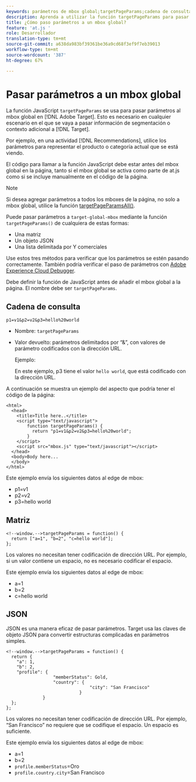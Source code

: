 ```yaml
---
keywords: parámetros de mbox global;targetPageParams;cadena de consulta;matriz;json;dtm;dynamic tag management
description: Aprenda a utilizar la función targetPageParams para pasar información de contexto o segmentación adicional al mbox global de Adobe Target.
title: ¿Cómo paso parámetros a un mbox global?
feature: 'at.js '
role: Desarrollador
translation-type: tm+mt
source-git-commit: a638da983bf39361be36a9cd68f3ef9f7eb39013
workflow-type: tm+mt
source-wordcount: '387'
ht-degree: 67%

---
```



# Pasar parámetros a un mbox global

La función JavaScript `targetPageParams` se usa para pasar parámetros al mbox global en [!DNL Adobe Target]. Esto es necesario en cualquier escenario en el que se vaya a pasar información de segmentación o contexto adicional a [!DNL Target].

Por ejemplo, en una actividad [!DNL Recommendations], utilice los parámetros para representar el producto o categoría actual que se está viendo.

El código para llamar a la función JavaScript debe estar antes del mbox global en la página, tanto si el mbox global se activa como parte de at.js como si se incluye manualmente en el código de la página.

>[!NOTE]
>
>Si desea agregar parámetros a todos los mboxes de la página, no solo a mbox global, utilice la función [targetPageParamsAll()](/help/c-implementing-target/c-implementing-target-for-client-side-web/targetpageparamsall.md).

Puede pasar parámetros a `target-global-mbox` mediante la función `targetPageParams()` de cualquiera de estas formas:

* Una matriz
* Un objeto JSON
* Una lista delimitada por Y comerciales

Use estos tres métodos para verificar que los parámetros se estén pasando correctamente. También podría verificar el paso de parámetros con [Adobe Experience Cloud Debugger](https://experienceleague.adobe.com/docs/debugger/using/experience-cloud-debugger.html).

Debe definir la función de JavaScript antes de añadir el mbox global a la página. El nombre debe ser `targetPageParams`.

## Cadena de consulta

```
p1=v1&p2=v2&p3=hello%20world
```

* Nombre: `targetPageParams`
* Valor devuelto: parámetros delimitados por “&amp;”, con valores de parámetro codificados con la dirección URL.

   Ejemplo:

   En este ejemplo, p3 tiene el valor `hello world`, que está codificado con la dirección URL.

A continuación se muestra un ejemplo del aspecto que podría tener el código de la página:

```
<html> 
  <head> 
    <title>Title here..</title> 
    <script type="text/javascript"> 
        function targetPageParams() { 
          return "p1=v1&p2=v2&p3=hello%20world";
        } 
    </script> 
    <script src="mbox.js" type="text/javascript"></script> 
  </head> 
  <body>Body here... 
  </body> 
</html>
```

Este ejemplo envía los siguientes datos al edge de mbox:

* p1=v1
* p2=v2
* p3=hello world

## Matriz

```
<!--window.-->targetPageParams = function() { 
  return ["a=1", "b=2", "c=hello world"]; 
}; 
```

Los valores no necesitan tener codificación de dirección URL. Por ejemplo, si un valor contiene un espacio, no es necesario codificar el espacio.

Este ejemplo envía los siguientes datos al edge de mbox:

* a=1
* b=2
* c=hello world

## JSON

JSON es una manera eficaz de pasar parámetros. Target usa las claves de objeto JSON para convertir estructuras complicadas en parámetros simples.

```
<!--window.-->targetPageParams = function() { 
  return { 
    "a": 1, 
    "b": 2, 
    "profile": { 
                  "memberStatus": Gold, 
                  "country": { 
                                "city": "San Francisco" 
                            } 
              } 
  }; 
}; 
```

Los valores no necesitan tener codificación de dirección URL. Por ejemplo, “San Francisco” no requiere que se codifique el espacio. Un espacio es suficiente.

Este ejemplo envía los siguientes datos al edge de mbox:

* a=1
* b=2
* `profile.memberStatus`=Oro
* `profile.country.city`=San Francisco